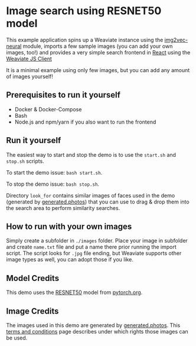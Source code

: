# Image search using RESNET50 model

This example application spins up a Weaviate instance using the
[img2vec-neural](https://github.com/semi-technologies/i2v-pytorch-models)
module, imports a few sample images (you can add your own images, too!) and
provides a very simple search frontend in [React](https://reactjs.org/) using
the [Weaviate JS Client
](https://www.semi.technology/developers/weaviate/current/client-libraries/javascript.html)

It is a minimal example using only few images, but you can add any amount of
images yourself!

## Prerequisites to run it yourself
- Docker & Docker-Compose
- Bash
- Node.js and npm/yarn if you also want to run the frontend

## Run it yourself

The easiest way to start and stop the demo is to use the `start.sh` and `stop.sh` scripts.

To start the demo issue: `bash start.sh`.

To stop the demo issue: `bash stop.sh`.

Directory `look_for` contains similar images of faces used in the demo (generated by [generated.photos](https://generated.photos)) that you can use to drag & drop them into the search area to perform similarity searches.

## How to run with your own images

Simply create a subfolder in `./images` folder. Place your image in subfolder and create `name.txt` file and put a name there prior running the import
script. The script looks for `.jpg` file ending, but Weaviate supports other
image types as well, you can adopt those if you like.

## Model Credits

This demo uses the [RESNET50](https://pytorch.org/hub/nvidia_deeplearningexamples_resnet50/) model from [pytorch.org](https://pytorch.org).

## Image Credits

The images used in this demo are generated by [generated.photos](https://generated.photos). This [terms and conditions](https://generated.photos/terms-and-conditions) page describes under which rights those images can be used.
